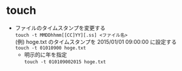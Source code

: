# touch

* ファイルのタイムスタンプを変更する  
`touch -t MMDDhhmm[[CC]YY][.ss] <ファイル名>`  
(例) hoge.txt のタイムスタンプを 2015/01/01 09:00:00 に設定する  
`touch -t 01010900 hoge.txt`  
  * 明示的に年を指定  
    `touch -t 010109002015 hoge.txt`

